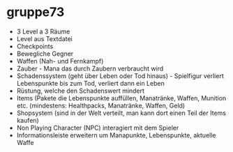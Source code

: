 gruppe73
========

- 3 Level a 3 Räume
- Level aus Textdatei 
- Checkpoints
- Bewegliche Gegner
- Waffen (Nah- und Fernkampf)
- Zauber - Mana das durch Zaubern verbraucht wird
- Schadenssystem (geht über Leben oder Tod hinaus) - Spielfigur verliert Lebenspunkte bis zum Tod, verliert dann ein Leben
- Rüstung, welche den Schadenswert mindert
- Items (Pakete die Lebenspunkte auffüllen, Manatränke, Waffen, Munition etc. (mindestens: Healthpacks, Manatränke, Waffen, Geld)
- Shopsystem (sind in der Welt verteilt, man kann dort einen Teil der Items kaufen)
- Non Playing Character (NPC) interagiert mit dem Spieler
- Informationsleiste erweitern um Manapunkte, Lebenspunkte, aktuelle Waffe 
  
